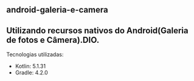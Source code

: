 ## android-galeria-e-camera

## Utilizando recursos nativos do Android(Galeria de fotos e Câmera).DIO.

Tecnologias utilizadas:

- Kotlin: 5.1.31
- Gradle: 4.2.0
